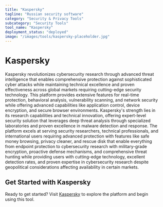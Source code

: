 ```yaml
---
title: "Kaspersky"
tagline: "Russian security software"
category: "Security & Privacy Tools"
subcategory: "Security Tools"
tool_name: "Kaspersky"
deployment_status: "deployed"
image: "/images/tools/kaspersky-placeholder.jpg"
---
```


# Kaspersky

Kaspersky revolutionizes cybersecurity research through advanced threat intelligence that enables comprehensive protection against sophisticated cyber attacks while maintaining technical excellence and proven effectiveness across global markets requiring cutting-edge security technology. This platform provides extensive features for real-time protection, behavioral analysis, vulnerability scanning, and network security while offering advanced capabilities like application control, device encryption, and secure browser environments. Kaspersky's strength lies in its research capabilities and technical innovation, offering expert-level security solution that leverages deep threat analysis through specialized laboratories and proven excellence in malware detection and response. The platform excels at serving security researchers, technical professionals, and international users requiring advanced protection with features like safe money browsing, privacy cleaner, and rescue disk that enable everything from endpoint protection to cybersecurity research with military-grade encryption, proactive defense mechanisms, and comprehensive threat hunting while providing users with cutting-edge technology, excellent detection rates, and proven expertise in cybersecurity research despite geopolitical considerations affecting availability in certain markets.
## Get Started with Kaspersky

Ready to get started? Visit [Kaspersky](https://kaspersky.com) to explore the platform and begin using this tool.
